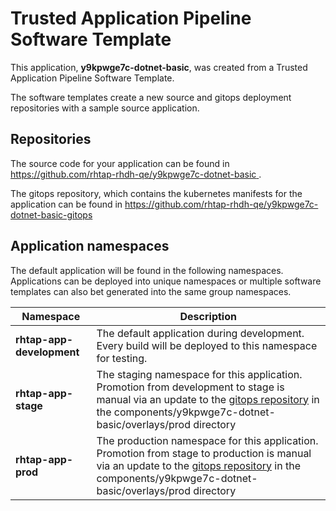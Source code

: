 # Trusted Application Pipeline Software Template

This application, **y9kpwge7c-dotnet-basic**, was created from a Trusted Application Pipeline Software Template.

The software templates create a new source and gitops deployment repositories with a sample source application. 

## Repositories

The source code for your application can be found in [https://github.com/rhtap-rhdh-qe/y9kpwge7c-dotnet-basic ](https://github.com/rhtap-rhdh-qe/y9kpwge7c-dotnet-basic ).
 
The gitops repository, which contains the kubernetes manifests for the application can be found in 
[https://github.com/rhtap-rhdh-qe/y9kpwge7c-dotnet-basic-gitops ](https://github.com/rhtap-rhdh-qe/y9kpwge7c-dotnet-basic-gitops ) 

## Application namespaces 

The default application will be found in the following namespaces. Applications can be deployed into unique namespaces or multiple software templates can also bet generated into the same group namespaces.  

|  Namespace   |  Description   |  
| -------- | -------- |   
| **rhtap-app-development** | The default application during development. Every build will be deployed to this namespace for testing. | 
| **rhtap-app-stage** | The staging namespace for this application. Promotion from development to stage is manual via an update to the [gitops repository](https://github.com/rhtap-rhdh-qe/y9kpwge7c-dotnet-basic-gitops ) in the components/y9kpwge7c-dotnet-basic/overlays/prod directory |  
| **rhtap-app-prod** | The production namespace for this application. Promotion from stage to production is manual via an update to the [gitops repository](https://github.com/rhtap-rhdh-qe/y9kpwge7c-dotnet-basic-gitops ) in the components/y9kpwge7c-dotnet-basic/overlays/prod directory | 